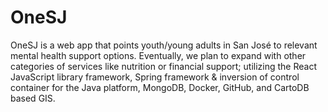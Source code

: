 # OneSJ
OneSJ is a web app that points youth/young adults in San José to relevant mental health support options. Eventually, we plan to expand with other categories of services like nutrition or financial support; utilizing the React JavaScript library framework, Spring framework &amp; inversion of control container for the Java platform, MongoDB, Docker, GitHub, and CartoDB based GIS. 
